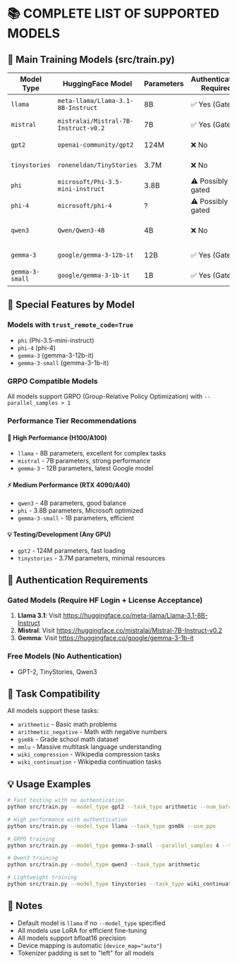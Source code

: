 # 📚 COMPLETE LIST OF SUPPORTED MODELS

## 🎯 Main Training Models (src/train.py)

| Model Type | HuggingFace Model | Parameters | Authentication Required | Notes |
|------------|-------------------|------------|------------------------|-------|
| `llama` | `meta-llama/Llama-3.1-8B-Instruct` | 8B | ✅ Yes (Gated) | Default model |
| `mistral` | `mistralai/Mistral-7B-Instruct-v0.2` | 7B | ✅ Yes (Gated) | Popular choice |
| `gpt2` | `openai-community/gpt2` | 124M | ❌ No | Good for testing |
| `tinystories` | `roneneldan/TinyStories` | 3.7M | ❌ No | Lightweight option |
| `phi` | `microsoft/Phi-3.5-mini-instruct` | 3.8B | ⚠️ Possibly gated | Microsoft model |
| `phi-4` | `microsoft/phi-4` | ? | ⚠️ Possibly gated | Latest Phi model |
| `qwen3` | `Qwen/Qwen3-4B` | 4B | ❌ No | Newer Qwen version |
| `gemma-3` | `google/gemma-3-12b-it` | 12B | ✅ Yes (Gated) | Large Gemma |
| `gemma-3-small` | `google/gemma-3-1b-it` | 1B | ✅ Yes (Gated) | Small Gemma |

## 🔧 Special Features by Model

### Models with `trust_remote_code=True`
- `phi` (Phi-3.5-mini-instruct)
- `phi-4` (phi-4)  
- `gemma-3` (gemma-3-12b-it)
- `gemma-3-small` (gemma-3-1b-it)

### GRPO Compatible Models
All models support GRPO (Group-Relative Policy Optimization) with `--parallel_samples > 1`

### Performance Tier Recommendations

#### 🚀 High Performance (H100/A100)
- `llama` - 8B parameters, excellent for complex tasks
- `mistral` - 7B parameters, strong performance
- `gemma-3` - 12B parameters, latest Google model


#### ⚡ Medium Performance (RTX 4090/A40)
- `qwen3` - 4B parameters, good balance
- `phi` - 3.8B parameters, Microsoft optimized
- `gemma-3-small` - 1B parameters, efficient

#### 💡 Testing/Development (Any GPU)
- `gpt2` - 124M parameters, fast loading
- `tinystories` - 3.7M parameters, minimal resources

## 🔐 Authentication Requirements

### Gated Models (Require HF Login + License Acceptance)
1. **Llama 3.1**: Visit https://huggingface.co/meta-llama/Llama-3.1-8B-Instruct
2. **Mistral**: Visit https://huggingface.co/mistralai/Mistral-7B-Instruct-v0.2  
3. **Gemma**: Visit https://huggingface.co/google/gemma-3-1b-it

### Free Models (No Authentication)
- GPT-2, TinyStories, Qwen3

## 🎯 Task Compatibility

All models support these tasks:
- `arithmetic` - Basic math problems
- `arithmetic_negative` - Math with negative numbers
- `gsm8k` - Grade school math dataset
- `mmlu` - Massive multitask language understanding
- `wiki_compression` - Wikipedia compression tasks
- `wiki_continuation` - Wikipedia continuation tasks

## 💡 Usage Examples

```bash
# Fast testing with no authentication
python src/train.py --model_type gpt2 --task_type arithmetic --num_batches 2

# High performance with authentication  
python src/train.py --model_type llama --task_type gsm8k --use_ppo

# GRPO training
python src/train.py --model_type gemma-3-small --parallel_samples 4 --task_type arithmetic

# Qwen3 training
python src/train.py --model_type qwen3 --task_type arithmetic

# Lightweight training
python src/train.py --model_type tinystories --task_type wiki_continuation
```

## 📝 Notes

- Default model is `llama` if no `--model_type` specified
- All models use LoRA for efficient fine-tuning
- All models support bfloat16 precision
- Device mapping is automatic (`device_map="auto"`)
- Tokenizer padding is set to "left" for all models
